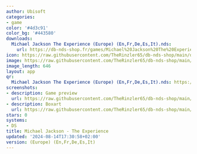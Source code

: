 ```yaml
---
author: Ubisoft
categories:
- game
color: '#4d3c91'
color_bg: '#443580'
downloads:
  Michael Jackson The Experience (Europe) (En,Fr,De,Es,It).nds:
    url: https://db-nds-shop.fr/games/Michael%20Jackson%20The%20Experience%20%28Europe%29%20%28En%2CFr%2CDe%2CEs%2CIt%29.nds
icon: https://raw.githubusercontent.com/TheRinzler65/db-nds-shop/main/docs/assets/images/icons/michaeljackson.png
image: https://raw.githubusercontent.com/TheRinzler65/db-nds-shop/main/docs/assets/images/icons/michaeljackson.png
image_length: 646
layout: app
qr:
  Michael Jackson The Experience (Europe) (En,Fr,De,Es,It).nds: https://db-nds-shop.fr/assets/images/qr/michael-jackson-the-experience-europe-enfrdeesit-nds.png
screenshots:
- description: Game preview
  url: https://raw.githubusercontent.com/TheRinzler65/db-nds-shop/main/docs/assets/images/screenshots/michaeljackson/michaeljackson.png
- description: Boxart
  url: https://raw.githubusercontent.com/TheRinzler65/db-nds-shop/main/docs/assets/images/boxart/Michael%20JacksonThe%20Experience%20(Europe)%20(En%2CFr%2CDe%2CEs%2CIt).nds.png
stars: 0
systems:
- DS
title: Michael Jackson - The Experience
updated: '2024-08-14T17:30:58+02:00'
version: (Europe) (En,Fr,De,Es,It)
---
```

